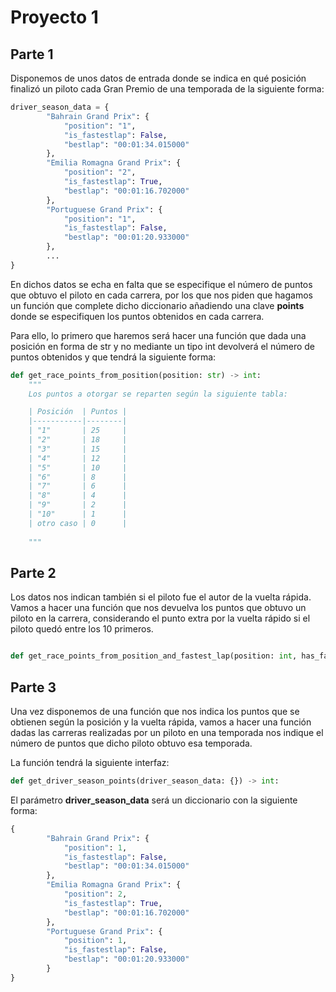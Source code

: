 # Proyecto 1

## Parte 1

Disponemos de unos datos de entrada donde se indica en qué posición finalizó un piloto cada Gran Premio de una temporada de la siguiente forma:

```python
driver_season_data = {
        "Bahrain Grand Prix": {
            "position": "1",
            "is_fastestlap": False,
            "bestlap": "00:01:34.015000"
        },
        "Emilia Romagna Grand Prix": {
            "position": "2",
            "is_fastestlap": True,
            "bestlap": "00:01:16.702000"
        },
        "Portuguese Grand Prix": {
            "position": "1",
            "is_fastestlap": False,
            "bestlap": "00:01:20.933000"
        },
        ...
}
```

En dichos datos se echa en falta que se especifique el número de puntos que obtuvo el piloto en cada carrera, por los que nos piden que hagamos un función que complete dicho diccionario añadiendo una clave **points** donde se especifiquen los puntos obtenidos en cada carrera.

Para ello, lo primero que haremos será hacer una función que dada una posición en forma de str y no mediante un tipo int devolverá el número de puntos obtenidos y que tendrá la siguiente forma:

```python
def get_race_points_from_position(position: str) -> int:
    """
    Los puntos a otorgar se reparten según la siguiente tabla:

    | Posición  | Puntos |
    |-----------|--------|
    | "1"       | 25     |
    | "2"       | 18     |
    | "3"       | 15     |
    | "4"       | 12     |
    | "5"       | 10     |
    | "6"       | 8      |
    | "7"       | 6      |
    | "8"       | 4      |
    | "9"       | 2      |
    | "10"      | 1      |
    | otro caso | 0      |
    
    """
```

## Parte 2

Los datos nos indican también si el piloto fue el autor de la vuelta rápida. Vamos a hacer una función que nos devuelva los puntos que obtuvo un piloto en la carrera, considerando el punto extra por la vuelta rápido si el piloto quedó entre los 10 primeros.

```python

def get_race_points_from_position_and_fastest_lap(position: int, has_fastest_lap) -> int:
```

## Parte 3

Una vez disponemos de una función que nos indica los puntos que se obtienen según la posición y la vuelta rápida, vamos a hacer una función dadas las carreras realizadas por un piloto en una temporada nos indique el número de puntos que dicho piloto obtuvo esa temporada.

La función tendrá la siguiente interfaz:


```python
def get_driver_season_points(driver_season_data: {}) -> int:
```

El parámetro **driver_season_data** será un diccionario con la siguiente forma:

```python
{
        "Bahrain Grand Prix": {
            "position": 1,
            "is_fastestlap": False,
            "bestlap": "00:01:34.015000"
        },
        "Emilia Romagna Grand Prix": {
            "position": 2,
            "is_fastestlap": True,
            "bestlap": "00:01:16.702000"
        },
        "Portuguese Grand Prix": {
            "position": 1,
            "is_fastestlap": False,
            "bestlap": "00:01:20.933000"
        }
}
```